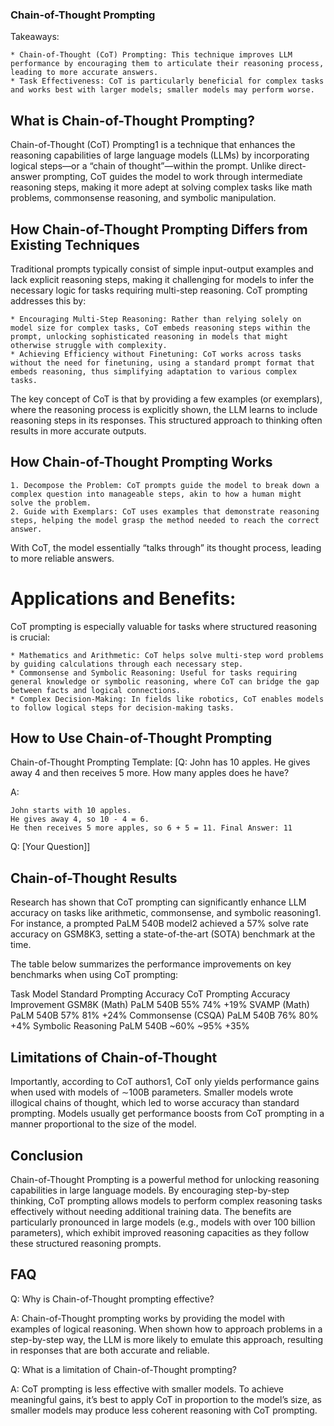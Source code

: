 ### Chain-of-Thought Prompting

Takeaways:

    * Chain-of-Thought (CoT) Prompting: This technique improves LLM performance by encouraging them to articulate their reasoning process, leading to more accurate answers.
    * Task Effectiveness: CoT is particularly beneficial for complex tasks and works best with larger models; smaller models may perform worse.

## What is Chain-of-Thought Prompting?

Chain-of-Thought (CoT) Prompting1 is a technique that enhances the reasoning capabilities of large language models (LLMs) by incorporating logical steps—or a “chain of thought”—within the prompt. Unlike direct-answer prompting, CoT guides the model to work through intermediate reasoning steps, making it more adept at solving complex tasks like math problems, commonsense reasoning, and symbolic manipulation.

## How Chain-of-Thought Prompting Differs from Existing Techniques

Traditional prompts typically consist of simple input-output examples and lack explicit reasoning steps, making it challenging for models to infer the necessary logic for tasks requiring multi-step reasoning. CoT prompting addresses this by:

    * Encouraging Multi-Step Reasoning: Rather than relying solely on model size for complex tasks, CoT embeds reasoning steps within the prompt, unlocking sophisticated reasoning in models that might otherwise struggle with complexity.
    * Achieving Efficiency without Finetuning: CoT works across tasks without the need for finetuning, using a standard prompt format that embeds reasoning, thus simplifying adaptation to various complex tasks.

The key concept of CoT is that by providing a few examples (or exemplars), where the reasoning process is explicitly shown, the LLM learns to include reasoning steps in its responses. This structured approach to thinking often results in more accurate outputs.

## How Chain-of-Thought Prompting Works

    1. Decompose the Problem: CoT prompts guide the model to break down a complex question into manageable steps, akin to how a human might solve the problem.
    2. Guide with Exemplars: CoT uses examples that demonstrate reasoning steps, helping the model grasp the method needed to reach the correct answer.

With CoT, the model essentially “talks through” its thought process, leading to more reliable answers.

# Applications and Benefits:

CoT prompting is especially valuable for tasks where structured reasoning is crucial:

    * Mathematics and Arithmetic: CoT helps solve multi-step word problems by guiding calculations through each necessary step.
    * Commonsense and Symbolic Reasoning: Useful for tasks requiring general knowledge or symbolic reasoning, where CoT can bridge the gap between facts and logical connections.
    * Complex Decision-Making: In fields like robotics, CoT enables models to follow logical steps for decision-making tasks.

## How to Use Chain-of-Thought Prompting

Chain-of-Thought Prompting Template:
[Q: John has 10 apples. He gives away 4 and then receives 5 more. How many apples does he have?

A:

    John starts with 10 apples.
    He gives away 4, so 10 - 4 = 6.
    He then receives 5 more apples, so 6 + 5 = 11. Final Answer: 11

Q: [Your Question]]

## Chain-of-Thought Results

Research has shown that CoT prompting can significantly enhance LLM accuracy on tasks like arithmetic, commonsense, and symbolic reasoning1. For instance, a prompted PaLM 540B model2 achieved a 57% solve rate accuracy on GSM8K3, setting a state-of-the-art (SOTA) benchmark at the time.

The table below summarizes the performance improvements on key benchmarks when using CoT prompting:

Task	Model	Standard Prompting Accuracy	CoT Prompting Accuracy	Improvement
GSM8K (Math)	PaLM 540B	55%	74%	+19%
SVAMP (Math)	PaLM 540B	57%	81%	+24%
Commonsense (CSQA)	PaLM 540B	76%	80%	+4%
Symbolic Reasoning	PaLM 540B	~60%	~95%	+35%

## Limitations of Chain-of-Thought

Importantly, according to CoT authors1, CoT only yields performance gains when used with models of ∼100B parameters. Smaller models wrote illogical chains of thought, which led to worse accuracy than standard prompting. Models usually get performance boosts from CoT prompting in a manner proportional to the size of the model.

## Conclusion

Chain-of-Thought Prompting is a powerful method for unlocking reasoning capabilities in large language models. By encouraging step-by-step thinking, CoT prompting allows models to perform complex reasoning tasks effectively without needing additional training data. The benefits are particularly pronounced in large models (e.g., models with over 100 billion parameters), which exhibit improved reasoning capacities as they follow these structured reasoning prompts.

## FAQ

Q: Why is Chain-of-Thought prompting effective?

A: Chain-of-Thought prompting works by providing the model with examples of logical reasoning. When shown how to approach problems in a step-by-step way, the LLM is more likely to emulate this approach, resulting in responses that are both accurate and reliable.

Q: What is a limitation of Chain-of-Thought prompting?

A: CoT prompting is less effective with smaller models. To achieve meaningful gains, it’s best to apply CoT in proportion to the model’s size, as smaller models may produce less coherent reasoning with CoT prompting.